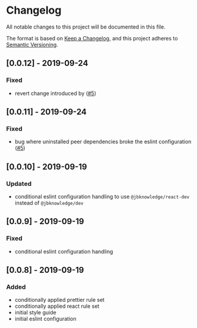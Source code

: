# Changelog

All notable changes to this project will be documented in this file.

The format is based on [Keep a Changelog](https://keepachangelog.com/en/1.0.0/),
and this project adheres to [Semantic Versioning](https://semver.org/spec/v2.0.0.html).

## [0.0.12] - 2019-09-24

### Fixed

- revert change introduced by ([#5](https://github.com/JBKLabs/eslint-config/issues/5))

## [0.0.11] - 2019-09-24

### Fixed

- bug where uninstalled peer dependencies broke the eslint configuration ([#5](https://github.com/JBKLabs/eslint-config/issues/5))

## [0.0.10] - 2019-09-19

### Updated

- conditional eslint configuration handling to use `@jbknowledge/react-dev` instead of `@jbknowledge/dev`

## [0.0.9] - 2019-09-19

### Fixed

- conditional eslint configuration handling

## [0.0.8] - 2019-09-19

### Added

- conditionally applied prettier rule set
- conditionally applied react rule set
- initial style guide
- initial eslint configuration
